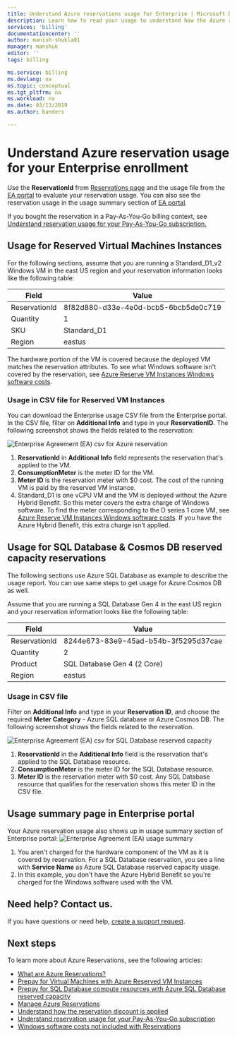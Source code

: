 ```yaml
---
title: Understand Azure reservations usage for Enterprise | Microsoft Docs
description: Learn how to read your usage to understand how the Azure reservation for your Enterprise enrollment is applied.
services: 'billing'
documentationcenter: ''
author: manish-shukla01
manager: manshuk
editor: ''
tags: billing

ms.service: billing
ms.devlang: na
ms.topic: conceptual
ms.tgt_pltfrm: na
ms.workload: na
ms.date: 03/13/2019
ms.author: banders

---
```

# Understand Azure reservation usage for your Enterprise enrollment

Use the **ReservationId** from [Reservations page](https://portal.azure.com/?microsoft_azure_marketplace_ItemHideKey=Reservations&Microsoft_Azure_Reservations=true#blade/Microsoft_Azure_Reservations/ReservationsBrowseBlade) and the usage file from the [EA portal](https://ea.azure.com) to evaluate your reservation usage. You can also see the reservation usage in the usage summary section of [EA portal](https://ea.azure.com).

If you bought the reservation in a Pay-As-You-Go billing context, see [Understand reservation usage for your Pay-As-You-Go subscription.](billing-understand-reserved-instance-usage.md)

## Usage for Reserved Virtual Machines Instances

For the following sections, assume that you are running a Standard_D1_v2 Windows VM in the east US region and your reservation information looks like the following table:

| Field | Value |
|---| --- |
|ReservationId |8f82d880-d33e-4e0d-bcb5-6bcb5de0c719|
|Quantity |1|
|SKU | Standard_D1|
|Region | eastus |

The hardware portion of the VM is covered because the deployed VM matches the reservation attributes. To see what Windows software isn't covered by the reservation, see [Azure Reserve VM Instances Windows software costs](billing-reserved-instance-windows-software-costs.md).

### Usage in CSV file for Reserved VM Instances

You can download the Enterprise usage CSV file from the Enterprise portal. In the CSV file, filter on **Additional Info** and type in your **ReservationID**. The following screenshot shows the fields related to the reservation:

![Enterprise Agreement (EA) csv for Azure reservation](./media/billing-understand-reserved-instance-usage-ea/billing-ea-reserved-instance-csv.png)

1. **ReservationId** in **Additional Info** field represents the reservation that's applied to the VM.
2. **ConsumptionMeter** is the meter ID for the VM.
3. **Meter ID** is the reservation meter with $0 cost. The cost of the running VM is paid by the reserved VM instance.
4. Standard_D1 is one vCPU VM and the VM is deployed without the Azure Hybrid Benefit. So this meter covers the extra charge of Windows software. To find the meter corresponding to the D series 1 core VM, see [Azure Reserve VM Instances Windows software costs](billing-reserved-instance-windows-software-costs.md).  If you have the Azure Hybrid Benefit, this extra charge isn't applied.

## Usage for SQL Database & Cosmos DB reserved capacity reservations

The following sections use Azure SQL Database as example to describe the usage report. You can use same steps to get usage for Azure Cosmos DB as well.

Assume that you are running a SQL Database Gen 4 in the east US region and your reservation information looks like the following table:

| Field | Value |
|---| --- |
|ReservationId |8244e673-83e9-45ad-b54b-3f5295d37cae|
|Quantity |2|
|Product| SQL Database Gen 4 (2 Core)|
|Region | eastus |

### Usage in CSV file

Filter on **Additional Info** and type in your **Reservation ID**, and choose the required **Meter Category** - Azure SQL database or Azure Cosmos DB. The following screenshot shows the fields related to the reservation.

![Enterprise Agreement (EA) csv for SQL Database reserved capacity](./media/billing-understand-reserved-instance-usage-ea/billing-ea-sql-db-reserved-capacity-csv.png)

1. **ReservationId** in the **Additional Info** field is the reservation that's applied to the SQL Database resource.
2. **ConsumptionMeter** is the meter ID for the SQL Database resource.
3. **Meter ID** is the reservation meter with  $0 cost. Any SQL Database resource that qualifies for the reservation shows this meter ID in the CSV file.

## Usage summary page in Enterprise portal

Your Azure reservation usage also shows up in usage summary section of Enterprise portal:
![Enterprise Agreement (EA) usage summary](./media/billing-understand-reserved-instance-usage-ea/billing-ea-reserved-instance-usagesummary.png)

1. You aren't charged for the hardware component of the VM as it is covered by reservation. For a SQL Database reservation, you see a line with **Service Name** as Azure SQL Database reserved capacity usage.
2. In this example, you don't have the Azure Hybrid Benefit so you're charged for the Windows software used with the VM.

## Need help? Contact us.

If you have questions or need help,  [create a support request](https://go.microsoft.com/fwlink/?linkid=2083458).


## Next steps

To learn more about Azure Reservations, see the following articles:

- [What are Azure Reservations?](billing-save-compute-costs-reservations.md)
- [Prepay for Virtual Machines with Azure Reserved VM Instances](../virtual-machines/windows/prepay-reserved-vm-instances.md)
- [Prepay for SQL Database compute resources with Azure SQL Database reserved capacity](../sql-database/sql-database-reserved-capacity.md)
- [Manage Azure Reservations](billing-manage-reserved-vm-instance.md)
- [Understand how the reservation discount is applied](billing-understand-vm-reservation-charges.md)
- [Understand reservation usage for your Pay-As-You-Go subscription](billing-understand-reserved-instance-usage.md)
- [Windows software costs not included with Reservations](billing-reserved-instance-windows-software-costs.md)

